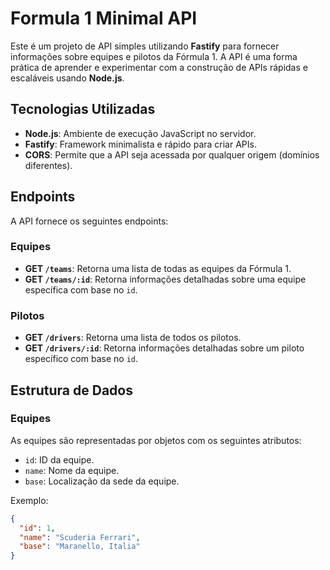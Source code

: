 # Formula 1 Minimal API

Este é um projeto de API simples utilizando **Fastify** para fornecer informações sobre equipes e pilotos da Fórmula 1. A API é uma forma prática de aprender e experimentar com a construção de APIs rápidas e escaláveis usando **Node.js**.

## Tecnologias Utilizadas

- **Node.js**: Ambiente de execução JavaScript no servidor.
- **Fastify**: Framework minimalista e rápido para criar APIs.
- **CORS**: Permite que a API seja acessada por qualquer origem (domínios diferentes).

## Endpoints

A API fornece os seguintes endpoints:

### Equipes

- **GET `/teams`**: Retorna uma lista de todas as equipes da Fórmula 1.
- **GET `/teams/:id`**: Retorna informações detalhadas sobre uma equipe específica com base no `id`.

### Pilotos

- **GET `/drivers`**: Retorna uma lista de todos os pilotos.
- **GET `/drivers/:id`**: Retorna informações detalhadas sobre um piloto específico com base no `id`.

## Estrutura de Dados

### Equipes

As equipes são representadas por objetos com os seguintes atributos:

- `id`: ID da equipe.
- `name`: Nome da equipe.
- `base`: Localização da sede da equipe.

Exemplo:

```json
{
  "id": 1,
  "name": "Scuderia Ferrari",
  "base": "Maranello, Italia"
}
